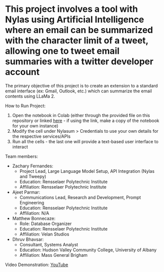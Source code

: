 This project involves a tool with Nylas using Artificial Intelligence where an email can be summarized with the character limit 
of a tweet, allowing one to tweet email summaries with a twitter developer account
=======
The primary objective of this project is to create an extension to a standard email interface (ex: Gmail, Outlook, etc.) 
which can summarize the email contents using LLaMa 2.

How to Run Project:
1. Open the notebook in Colab (either through the provided file on this repository or linked [here](https://colab.research.google.com/drive/1wDfueNLpTSybKaHytgBx9R7A4MYOL6at?usp=sharing) - if using the link, make a copy of the notebook for your own instance)
2. Modify the cell under Nylasum > Credentials to use your own details for the respective services/APIs
3. Run all the cells - the last one will provide a text-based user interface to interact

Team members:
- Zachary Fernandes:
    - Project Lead, Large Language Model Setup, API Integration (Nylas and Tweepy)
    - Education: Rensselaer Polytechnic Institute
    - Affiliation: Rensselaer Polytechnic Institute
- Ajeet Parmar:
    - Communications Lead, Research and Development, Prompt Engineering
    - Education: Rensselaer Polytechnic Institute
    - Affiliation: N/A
- Matthew Bonnecaze:
    - Role: Database Organizer
    - Education: Rensselaer Polytechnic Institute
    - Affiliation: Velan Studios
- Dhruv Bhavsar:
    - Consultant, Systems Analyst
    - Education: Hudson Valley Community College, University of Albany
    - Affiliation: Mass General Brigham

Video Demonstration: [YouTube](https://youtu.be/rhO6DKrfKj8?si=-SHfPvJfYeQF2Xqw)
